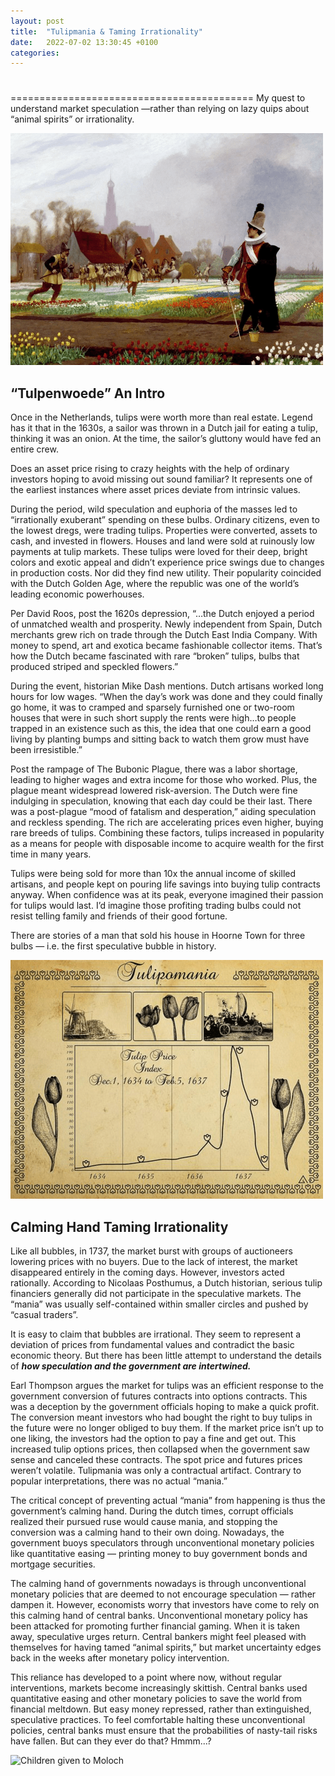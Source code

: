 ```yaml
---
layout: post
title:  "Tulipmania & Taming Irrationality"
date:   2022-07-02 13:30:45 +0100
categories:
---
```

#
==========================================
My quest to understand market speculation —rather than relying on lazy quips about “animal spirits” or irrationality.

![Children given to Moloch](/assets/images/tulip/tulip_1.png)

## “Tulpenwoede” An Intro

Once in the Netherlands, tulips were worth more than real estate. Legend has it that in the 1630s, a sailor was thrown in a Dutch jail for eating a tulip, thinking it was an onion. At the time, the sailor’s gluttony would have fed an entire crew.

Does an asset price rising to crazy heights with the help of ordinary investors hoping to avoid missing out sound familiar? It represents one of the earliest instances where asset prices deviate from intrinsic values.

During the period, wild speculation and euphoria of the masses led to “irrationally exuberant” spending on these bulbs. Ordinary citizens, even to the lowest dregs, were trading tulips. Properties were converted, assets to cash, and invested in flowers. Houses and land were sold at ruinously low payments at tulip markets.
These tulips were loved for their deep, bright colors and exotic appeal and didn’t experience price swings due to changes in production costs. Nor did they find new utility. Their popularity coincided with the Dutch Golden Age, where the republic was one of the world’s leading economic powerhouses.

Per David Roos, post the 1620s depression, “…the Dutch enjoyed a period of unmatched wealth and prosperity. Newly independent from Spain, Dutch merchants grew rich on trade through the Dutch East India Company. With money to spend, art and exotica became fashionable collector items. That’s how the Dutch became fascinated with rare “broken” tulips, bulbs that produced striped and speckled flowers.”

During the event, historian Mike Dash mentions. Dutch artisans worked long hours for low wages. “When the day’s work was done and they could finally go home, it was to cramped and sparsely furnished one or two-room houses that were in such short supply the rents were high…to people trapped in an existence such as this, the idea that one could earn a good living by planting bumps and sitting back to watch them grow must have been irresistible.”

Post the rampage of The Bubonic Plague, there was a labor shortage, leading to higher wages and extra income for those who worked. Plus, the plague meant widespread lowered risk-aversion. The Dutch were fine indulging in speculation, knowing that each day could be their last. There was a post-plague “mood of fatalism and desperation,” aiding speculation and reckless spending. The rich are accelerating prices even higher, buying rare breeds of tulips. Combining these factors, tulips increased in popularity as a means for people with disposable income to acquire wealth for the first time in many years.

Tulips were being sold for more than 10x the annual income of skilled artisans, and people kept on pouring life savings into buying tulip contracts anyway. When confidence was at its peak, everyone imagined their passion for tulips would last. I’d imagine those profiting trading bulbs could not resist telling family and friends of their good fortune.

There are stories of a man that sold his house in Hoorne Town for three bulbs — i.e. the first speculative bubble in history.


![Children given to Moloch](/assets/images/tulip/tulip_2.png)
## Calming Hand Taming Irrationality

Like all bubbles, in 1737, the market burst with groups of auctioneers lowering prices with no buyers. Due to the lack of interest, the market disappeared entirely in the coming days. However, investors acted rationally. According to Nicolaas Posthumus, a Dutch historian, serious tulip financiers generally did not participate in the speculative markets. The “mania” was usually self-contained within smaller circles and pushed by “casual traders”.

It is easy to claim that bubbles are irrational. They seem to represent a deviation of prices from fundamental values and contradict the basic economic theory. But there has been little attempt to understand the details of ***how speculation and the government are intertwined.***

Earl Thompson argues the market for tulips was an efficient response to the government conversion of futures contracts into options contracts. This was a deception by the government officials hoping to make a quick profit. The conversion meant investors who had bought the right to buy tulips in the future were no longer obliged to buy them. If the market price isn’t up to one liking, the investors had the option to pay a fine and get out. This increased tulip options prices, then collapsed when the government saw sense and canceled these contracts. The spot price and futures prices weren’t volatile. Tulipmania was only a contractual artifact. Contrary to popular interpretations, there was no actual “mania.”

The critical concept of preventing actual “mania” from happening is thus the government’s calming hand. During the dutch times, corrupt officials realized their pursued ruse would cause mania, and stopping the conversion was a calming hand to their own doing. Nowadays, the government buoys speculators through unconventional monetary policies like quantitative easing — printing money to buy government bonds and mortgage securities.

The calming hand of governments nowadays is through unconventional monetary policies that are deemed to not encourage speculation — rather dampen it. However, economists worry that investors have come to rely on this calming hand of central banks. Unconventional monetary policy has been attacked for promoting further financial gaming. When it is taken away, speculative urges return. Central bankers might feel pleased with themselves for having tamed “animal spirits,” but market uncertainty edges back in the weeks after monetary policy intervention.

This reliance has developed to a point where now, without regular interventions, markets become increasingly skittish. Central banks used quantitative easing and other monetary policies to save the world from financial meltdown. But easy money repressed, rather than extinguished, speculative practices. To feel comfortable halting these unconventional policies, central banks must ensure that the probabilities of nasty-tail risks have fallen. But can they ever do that? Hmmm...?

![Children given to Moloch](/assets/images/tulip/tulip_3.png)